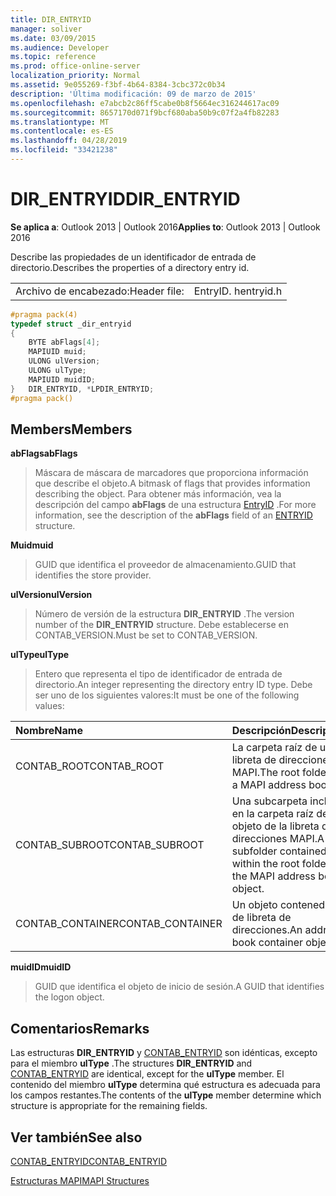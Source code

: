 ```yaml
---
title: DIR_ENTRYID
manager: soliver
ms.date: 03/09/2015
ms.audience: Developer
ms.topic: reference
ms.prod: office-online-server
localization_priority: Normal
ms.assetid: 9e055269-f3bf-4b64-8384-3cbc372c0b34
description: 'Última modificación: 09 de marzo de 2015'
ms.openlocfilehash: e7abcb2c86ff5cabe0b8f5664ec316244617ac09
ms.sourcegitcommit: 8657170d071f9bcf680aba50b9c07f2a4fb82283
ms.translationtype: MT
ms.contentlocale: es-ES
ms.lasthandoff: 04/28/2019
ms.locfileid: "33421238"
---
```

# <a name="direntryid"></a><span data-ttu-id="db175-103">DIR_ENTRYID</span><span class="sxs-lookup"><span data-stu-id="db175-103">DIR_ENTRYID</span></span>

  
  
<span data-ttu-id="db175-104">**Se aplica a**: Outlook 2013 | Outlook 2016</span><span class="sxs-lookup"><span data-stu-id="db175-104">**Applies to**: Outlook 2013 | Outlook 2016</span></span> 
  
<span data-ttu-id="db175-105">Describe las propiedades de un identificador de entrada de directorio.</span><span class="sxs-lookup"><span data-stu-id="db175-105">Describes the properties of a directory entry id.</span></span>
  
|||
|:-----|:-----|
|<span data-ttu-id="db175-106">Archivo de encabezado:</span><span class="sxs-lookup"><span data-stu-id="db175-106">Header file:</span></span>  <br/> |<span data-ttu-id="db175-107">EntryID. h</span><span class="sxs-lookup"><span data-stu-id="db175-107">entryid.h</span></span>  <br/> |
   
```cpp
#pragma pack(4)
typedef struct _dir_entryid
{
    BYTE abFlags[4]; 
    MAPIUID muid; 
    ULONG ulVersion; 
    ULONG ulType; 
    MAPIUID muidID; 
}   DIR_ENTRYID, *LPDIR_ENTRYID; 
#pragma pack()
```

## <a name="members"></a><span data-ttu-id="db175-108">Members</span><span class="sxs-lookup"><span data-stu-id="db175-108">Members</span></span>

 <span data-ttu-id="db175-109">**abFlags**</span><span class="sxs-lookup"><span data-stu-id="db175-109">**abFlags**</span></span>
  
> <span data-ttu-id="db175-110">Máscara de máscara de marcadores que proporciona información que describe el objeto.</span><span class="sxs-lookup"><span data-stu-id="db175-110">A bitmask of flags that provides information describing the object.</span></span> <span data-ttu-id="db175-111">Para obtener más información, vea la descripción del campo **abFlags** de una estructura [EntryID](entryid.md) .</span><span class="sxs-lookup"><span data-stu-id="db175-111">For more information, see the description of the **abFlags** field of an [ENTRYID](entryid.md) structure.</span></span> 
    
 <span data-ttu-id="db175-112">**Muid**</span><span class="sxs-lookup"><span data-stu-id="db175-112">**muid**</span></span>
  
> <span data-ttu-id="db175-113">GUID que identifica el proveedor de almacenamiento.</span><span class="sxs-lookup"><span data-stu-id="db175-113">GUID that identifies the store provider.</span></span>
    
 <span data-ttu-id="db175-114">**ulVersion**</span><span class="sxs-lookup"><span data-stu-id="db175-114">**ulVersion**</span></span>
  
> <span data-ttu-id="db175-115">Número de versión de la estructura **DIR_ENTRYID** .</span><span class="sxs-lookup"><span data-stu-id="db175-115">The version number of the **DIR_ENTRYID** structure.</span></span> <span data-ttu-id="db175-116">Debe establecerse en CONTAB_VERSION.</span><span class="sxs-lookup"><span data-stu-id="db175-116">Must be set to CONTAB_VERSION.</span></span> 
    
 <span data-ttu-id="db175-117">**ulType**</span><span class="sxs-lookup"><span data-stu-id="db175-117">**ulType**</span></span>
  
> <span data-ttu-id="db175-118">Entero que representa el tipo de identificador de entrada de directorio.</span><span class="sxs-lookup"><span data-stu-id="db175-118">An integer representing the directory entry ID type.</span></span> <span data-ttu-id="db175-119">Debe ser uno de los siguientes valores:</span><span class="sxs-lookup"><span data-stu-id="db175-119">It must be one of the following values:</span></span>
    
|<span data-ttu-id="db175-120">**Nombre**</span><span class="sxs-lookup"><span data-stu-id="db175-120">**Name**</span></span>|<span data-ttu-id="db175-121">**Descripción**</span><span class="sxs-lookup"><span data-stu-id="db175-121">**Description**</span></span>|
|:-----|:-----|
|<span data-ttu-id="db175-122">CONTAB_ROOT</span><span class="sxs-lookup"><span data-stu-id="db175-122">CONTAB_ROOT</span></span>  <br/> |<span data-ttu-id="db175-123">La carpeta raíz de una libreta de direcciones MAPI.</span><span class="sxs-lookup"><span data-stu-id="db175-123">The root folder for a MAPI address book.</span></span>  <br/> |
|<span data-ttu-id="db175-124">CONTAB_SUBROOT</span><span class="sxs-lookup"><span data-stu-id="db175-124">CONTAB_SUBROOT</span></span>  <br/> |<span data-ttu-id="db175-125">Una subcarpeta incluida en la carpeta raíz del objeto de la libreta de direcciones MAPI.</span><span class="sxs-lookup"><span data-stu-id="db175-125">A subfolder contained within the root folder of the MAPI address book object.</span></span>  <br/> |
|<span data-ttu-id="db175-126">CONTAB_CONTAINER</span><span class="sxs-lookup"><span data-stu-id="db175-126">CONTAB_CONTAINER</span></span>  <br/> |<span data-ttu-id="db175-127">Un objeto contenedor de libreta de direcciones.</span><span class="sxs-lookup"><span data-stu-id="db175-127">An address book container object.</span></span>  <br/> |
   
 <span data-ttu-id="db175-128">**muidID**</span><span class="sxs-lookup"><span data-stu-id="db175-128">**muidID**</span></span>
  
> <span data-ttu-id="db175-129">GUID que identifica el objeto de inicio de sesión.</span><span class="sxs-lookup"><span data-stu-id="db175-129">A GUID that identifies the logon object.</span></span>
    
## <a name="remarks"></a><span data-ttu-id="db175-130">Comentarios</span><span class="sxs-lookup"><span data-stu-id="db175-130">Remarks</span></span>

<span data-ttu-id="db175-131">Las estructuras **DIR_ENTRYID** y [CONTAB_ENTRYID](contab_entryid.md) son idénticas, excepto para el miembro **ulType** .</span><span class="sxs-lookup"><span data-stu-id="db175-131">The structures **DIR_ENTRYID** and [CONTAB_ENTRYID](contab_entryid.md) are identical, except for the **ulType** member.</span></span> <span data-ttu-id="db175-132">El contenido del miembro **ulType** determina qué estructura es adecuada para los campos restantes.</span><span class="sxs-lookup"><span data-stu-id="db175-132">The contents of the **ulType** member determine which structure is appropriate for the remaining fields.</span></span> 
  
## <a name="see-also"></a><span data-ttu-id="db175-133">Ver también</span><span class="sxs-lookup"><span data-stu-id="db175-133">See also</span></span>



[<span data-ttu-id="db175-134">CONTAB_ENTRYID</span><span class="sxs-lookup"><span data-stu-id="db175-134">CONTAB_ENTRYID</span></span>](contab_entryid.md)


[<span data-ttu-id="db175-135">Estructuras MAPI</span><span class="sxs-lookup"><span data-stu-id="db175-135">MAPI Structures</span></span>](mapi-structures.md)

